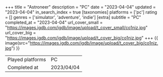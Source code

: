 +++
title = "Astroneer"
description = "PC"
date = "2023-04-04"
updated = "2023-04-04"
in_search_index = true
[taxonomies]
platforms = ['pc']
rating = []
genres = ['simulator', 'adventure', 'indie']
[extra]
subtitle = "PC"
completed_at = "2023-04-04"
url_cover_small = "https://images.igdb.com/igdb/image/upload/t_cover_small/co1niz.jpg"
url_cover_big = "https://images.igdb.com/igdb/image/upload/t_cover_big/co1niz.jpg"
+++
{{ image(src="https://images.igdb.com/igdb/image/upload/t_cover_big/co1niz.jpg") }}

|              |            |
| ------------ | ---------- |
| Played platforms    | PC |
| Completed at | 2023/04/04 |

